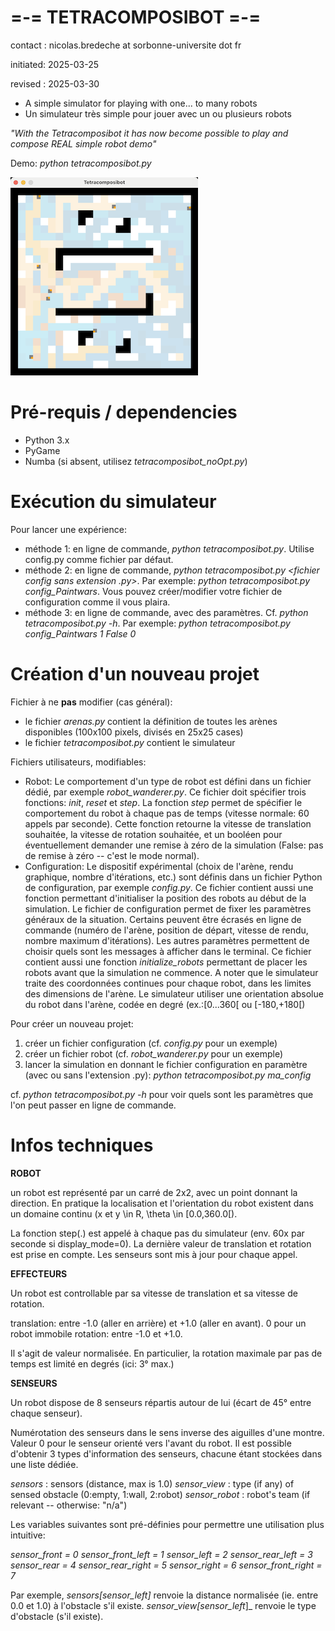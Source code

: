 # =-= TETRACOMPOSIBOT =-=

contact  : nicolas.bredeche at sorbonne-universite dot fr

initiated: 2025-03-25

revised  : 2025-03-30

* A simple simulator for playing with one... to many robots
* Un simulateur très simple pour jouer avec un ou plusieurs robots

_"With the Tetracomposibot it has now become possible to play and compose REAL simple robot demo"_

Demo: _python tetracomposibot.py_

![Tetracomposibot](tetracomposibot_lres.png)

# Pré-requis / dependencies

* Python 3.x
* PyGame
* Numba (si absent, utilisez _tetracomposibot_noOpt.py_)

# Exécution du simulateur

Pour lancer une expérience:
- méthode 1: en ligne de commande, _python tetracomposibot.py_. Utilise config.py comme fichier par défaut.
- méthode 2: en ligne de commande, _python tetracomposibot.py <fichier config sans extension .py>_. Par exemple: _python tetracomposibot.py config_Paintwars_. Vous pouvez créer/modifier votre fichier de configuration comme il vous plaira.
- méthode 3: en ligne de commande, avec des paramètres. Cf. _python tetracomposibot.py -h_. Par exemple: _python tetracomposibot.py config_Paintwars 1 False 0_

# Création d'un nouveau projet

Fichier à ne **pas** modifier (cas général):
- le fichier _arenas.py_ contient la définition de toutes les arènes disponibles (100x100 pixels, divisés en 25x25 cases)
- le fichier _tetracomposibot.py_ contient le simulateur

Fichiers utilisateurs, modifiables:
- Robot: Le comportement d'un type de robot est défini dans un fichier dédié, par exemple _robot_wanderer.py_. Ce fichier doit spécifier trois fonctions: _init_, _reset_ et _step_. La fonction _step_ permet de spécifier le comportement du robot à chaque pas de temps (vitesse normale: 60 appels par seconde). Cette fonction retourne la vitesse de translation souhaitée, la vitesse de rotation souhaitée, et un booléen pour éventuellement demander une remise à zéro de la simulation (False: pas de remise à zéro -- c'est le mode normal).
- Configuration: Le dispositif expérimental (choix de l'arène, rendu graphique, nombre d'itérations, etc.) sont définis dans un fichier Python de configuration, par exemple _config.py_. Ce fichier contient aussi une fonction permettant d'initialiser la position des robots au début de la simulation. Le fichier de configuration permet de fixer les paramètres généraux de la situation. Certains peuvent être écrasés en ligne de commande (numéro de l'arène, position de départ, vitesse de rendu, nombre maximum d'itérations). Les autres paramètres permettent de choisir quels sont les messages à afficher dans le terminal. Ce fichier contient aussi une fonction _initialize_robots_ permettant de placer les robots avant que la simulation ne commence. A noter que le simulateur traite des coordonnées continues pour chaque robot, dans les limites des dimensions de l'arène. Le simulateur utiliser une orientation absolue du robot dans l'arène, codée en degré (ex.:[0...360[ ou [-180,+180[)

Pour créer un nouveau projet:
1. créer un fichier configuration (cf. _config.py_ pour un exemple)
2. créer un fichier robot (cf. _robot_wanderer.py_ pour un exemple)
3. lancer la simulation en donnant le fichier configuration en paramètre (avec ou sans l'extension .py): _python tetracomposibot.py ma_config_

cf. _python tetracomposibot.py -h_ pour voir quels sont les paramètres que l'on peut passer en ligne de commande.

# Infos techniques

**ROBOT**

un robot est représenté par un carré de 2x2, avec un point donnant la direction. En pratique la localisation et l'orientation du robot existent dans un domaine continu (x et y \in R, \theta \in [0.0,360.0[).

La fonction step(.) est appelé à chaque pas du simulateur (env. 60x par seconde si display_mode=0). La dernière valeur de translation et rotation est prise en compte. Les senseurs sont mis à jour pour chaque appel.

**EFFECTEURS**

Un robot est controllable par sa vitesse de translation et sa vitesse de rotation.

translation: entre -1.0 (aller en arrière) et +1.0 (aller en avant). 0 pour un robot immobile
rotation: entre -1.0 et +1.0. 

Il s'agit de valeur normalisée. En particulier, la rotation maximale par pas de temps est limité en degrés (ici: 3° max.) 

**SENSEURS**

Un robot dispose de 8 senseurs répartis autour de lui (écart de 45° entre chaque senseur).

Numérotation des senseurs dans le sens inverse des aiguilles d'une montre. Valeur 0 pour le senseur orienté vers l'avant du robot. Il est possible d'obtenir 3 types d'information des senseurs, chacune étant stockées dans une liste dédiée.

_sensors_ : sensors (distance, max is 1.0)
_sensor_view_ : type (if any) of sensed obstacle (0:empty, 1:wall, 2:robot)
_sensor_robot_ : robot's team (if relevant -- otherwise: "n/a")

Les variables suivantes sont pré-définies pour permettre une utilisation plus intuitive:

_sensor_front = 0_
_sensor_front_left = 1_
_sensor_left = 2_
_sensor_rear_left = 3_
_sensor_rear = 4_
_sensor_rear_right = 5_
_sensor_right = 6_
_sensor_front_right = 7_

Par exemple, _sensors[sensor_left]_ renvoie la distance normalisée (ie. entre 0.0 et 1.0) à l'obstacle s'il existe. _sensor_view[sensor_left_]_ renvoie le type d'obstacle (s'il existe).

